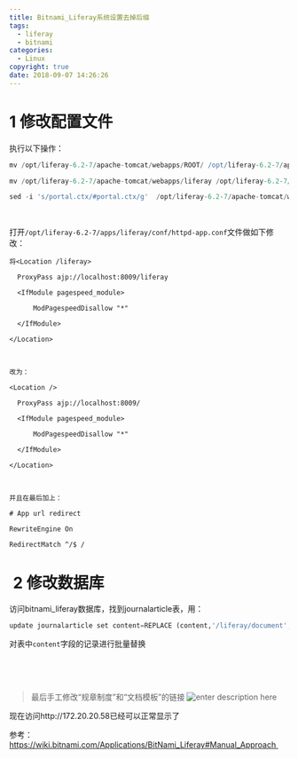 ```yaml
---
title: Bitnami_Liferay系统设置去掉后缀
tags:
  - liferay
  - bitnami
categories:
  - Linux
copyright: true
date: 2018-09-07 14:26:26
---
```


# 1 修改配置文件
<!--more-->
执行以下操作：

``` groovy
mv /opt/liferay-6.2-7/apache-tomcat/webapps/ROOT/ /opt/liferay-6.2-7/apache-tomcat/webapps/ROOT.backup

mv /opt/liferay-6.2-7/apache-tomcat/webapps/liferay /opt/liferay-6.2-7/apache-tomcat/webapps/ROOT

sed -i 's/portal.ctx/#portal.ctx/g'  /opt/liferay-6.2-7/apache-tomcat/webapps/ROOT/WEB-INF/classes/portal-ext.properties
```

 

打开`/opt/liferay-6.2-7/apps/liferay/conf/httpd-app.conf`文件做如下修改：

``` dts
将<Location /liferay>

  ProxyPass ajp://localhost:8009/liferay

  <IfModule pagespeed_module>

      ModPagespeedDisallow "*"

  </IfModule>

</Location>

 

改为：

<Location />

  ProxyPass ajp://localhost:8009/

  <IfModule pagespeed_module>

      ModPagespeedDisallow "*"

  </IfModule>

</Location>

 

并且在最后加上：

# App url redirect

RewriteEngine On

RedirectMatch ^/$ /
```

#  2 修改数据库

访问bitnami_liferay数据库，找到journalarticle表，用：

``` sql
update journalarticle set content=REPLACE (content,'/liferay/document','/document')
```

对表中`content`字段的记录进行批量替换

 

  

> 最后手工修改“规章制度”和“文档模板”的链接
![enter description here](1.png)

现在访问http://172.20.20.58已经可以正常显示了 

参考：https://wiki.bitnami.com/Applications/BitNami_Liferay#Manual_Approach 

 

